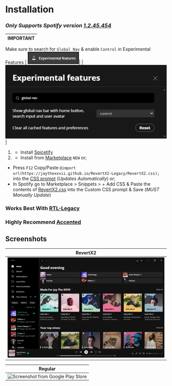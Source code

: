 # Installation
### *Only Supports Spotify version [1.2.45.454]([https://docs.google.com/spreadsheets/d/1wztO1L4zvNykBRw7X4jxP8pvo11oQjT0O5DvZ_-S4Ok/edit?pli=1&gid=803394557#gid=803394557a](https://loadspot.pages.dev/))*
|IMPORTANT|
|:---:|
Make sure to search for `Global Nav` & enable `Control` in Experimental Features
| ![Experimental Features](https://raw.githubusercontent.com/JayTheXXVII/jaythexxvii.github.io/main/Assets/Spicetify/Experimental_Features.png)| 
|![Global Nav](https://raw.githubusercontent.com/JayTheXXVII/jaythexxvii.github.io/main/Assets/Spicetify/Global_Nav_Setting.png)|

1. - Install [Spicetify](https://spicetify.app/) 
2. - Install from [Marketplace](https://github.com/spicetify/marketplace) `NEW` or;
- Press `F12` Copy/Paste `@import url(https://jaythexxvii.github.io/RevertX2-Legacy/RevertX2.css);` into the [CSS prompt](https://github.com/FlafyDev/spotify-css-editor)  (*Updates Automatically*) or;
- In Spotify go to Marketplace > Snippets > + Add CSS & Paste the contents of [RevertX2.css](https://jaythexxvii.github.io/RevertX2-Legacy/RevertX2.css) into the Custom CSS prompt & Save (*MUST Manually Update*)

###  Works Best With [RTL-Legacy](https://github.com/JayTheXXVII/RTL)
### Highly Recommend [Accented](https://github.com/luximus-hunter/accented) 
## Screenshots

|RevertX2|
|---|
|![Screenshot of RevertX2](https://raw.githubusercontent.com/JayTheXXVII/jaythexxvii.github.io/main/Assets/RevertX2%20Preview%20Image.png)|


|Regular|
|---|
|![Screenshot from Google Play Store](https://play-lh.googleusercontent.com/kDXJ6XA2Cm47lzDCvvu6HNCu0PWmTwZKiY0ldCWrCgXGT3Ms-lbP_WN1v5vknspnLT15=w5120-h2880)|
